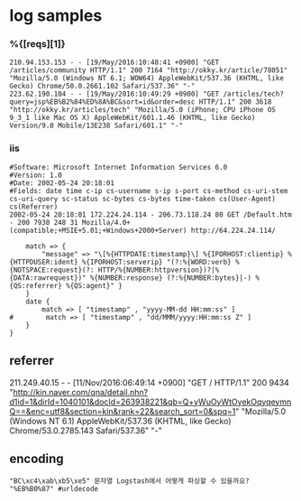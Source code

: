 # log samples

### %{[reqs][1]}
```
210.94.153.153 - - [19/May/2016:10:48:41 +0900] "GET /articles/community HTTP/1.1" 200 7164 "http://okky.kr/article/78051" "Mozilla/5.0 (Windows NT 6.1; WOW64) AppleWebKit/537.36 (KHTML, like Gecko) Chrome/50.0.2661.102 Safari/537.36" "-"
223.62.190.104 - - [19/May/2016:10:49:29 +0900] "GET /articles/tech?query=jsp%EB%B2%84%ED%8A%BC&sort=id&order=desc HTTP/1.1" 200 3618 "http://okky.kr/articles/tech" "Mozilla/5.0 (iPhone; CPU iPhone OS 9_3_1 like Mac OS X) AppleWebKit/601.1.46 (KHTML, like Gecko) Version/9.0 Mobile/13E238 Safari/601.1" "-"
```

### iis
```
#Software: Microsoft Internet Information Services 6.0
#Version: 1.0
#Date: 2002-05-24 20:18:01
#Fields: date time c-ip cs-username s-ip s-port cs-method cs-uri-stem cs-uri-query sc-status sc-bytes cs-bytes time-taken cs(User-Agent) cs(Referrer) 
2002-05-24 20:18:01 172.224.24.114 - 206.73.118.24 80 GET /Default.htm - 200 7930 248 31 Mozilla/4.0+(compatible;+MSIE+5.01;+Windows+2000+Server) http://64.224.24.114/
```

```
    match => {
        "message" => "\[%{HTTPDATE:timestamp}\] %{IPORHOST:clientip} %{HTTPDUSER:ident} %{IPORHOST:serverip} "(?:%{WORD:verb} %{NOTSPACE:request}(?: HTTP/%{NUMBER:httpversion})?|%{DATA:rawrequest})" %{NUMBER:response} (?:%{NUMBER:bytes}|-) %{QS:referrer} %{QS:agent}" }
    }
    date {
        match => [ "timestamp" , "yyyy-MM-dd HH:mm:ss" ]
#        match => [ "timestamp" , "dd/MMM/yyyy:HH:mm:ss Z" ]
    }
}
```

## referrer
211.249.40.15 - - [11/Nov/2016:06:49:14 +0900] "GET / HTTP/1.1" 200 9434 "http://kin.naver.com/qna/detail.nhn?d1id=1&dirId=1040101&docId=263938221&qb=Q+yWuOyWtOyekOqyqeymnQ==&enc=utf8&section=kin&rank=22&search_sort=0&spq=1" "Mozilla/5.0 (Windows NT 6.1) AppleWebKit/537.36 (KHTML, like Gecko) Chrome/53.0.2785.143 Safari/537.36" "-"

## encoding
```
"BC\xc4\xab\xb5\xe5" 문자열 Logstash에서 어떻게 파싱할 수 있을까요?
"%EB%B0%87" #urldecode
```